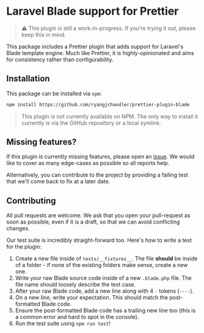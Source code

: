 # Laravel Blade support for Prettier

> ⚠️ This plugin is still a work-in-progress. If you're trying it out, please keep this in mind.

This package includes a Prettier plugin that adds support for Laravel's Blade template engine. Much like Prettier, it is highly-opinionated and aims for consistency rather than configurability.

## Installation

This package can be installed via `npm`:

```bash
npm install https://github.com/ryangjchandler/prettier-plugin-blade
```

> This plugin is not currently available on NPM. The only way to install it currently is via the GitHub repository or a local symlink.

## Missing features?

If this plugin is currently missing features, please open an [issue](/issues). We would like to cover as many edge-cases as possible so all reports help.

Alternatively, you can contribute to the project by providing a failing test that we'll come back to fix at a later date.

## Contributing

All pull requests are welcome. We ask that you open your pull-request as soon as possible, even if it is a draft, so that we can avoid conflicting changes.

Our test suite is incredibly straight-forward too. Here's how to write a test for the plugin:

1. Create a new file inside of `tests/__fixtures__`. The file **should** be inside of a folder - if none of the existing folders make sense, create a new one.
2. Write your raw Blade source code inside of a new `.blade.php` file. The file name should loosely describe the test case.
3. After your raw Blade code, add a new line along with 4 `-` tokens (`----`).
4. On a new line, write your expectation. This should match the post-formatted Blade code.
5. Ensure the post-formatted Blade code has a trailing new line too (this is a common error and hard to spot in the console).
6. Run the test suite using `npm run test`!